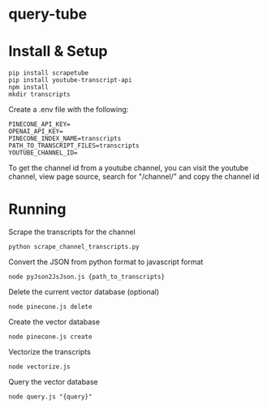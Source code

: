 # query-tube

# Install & Setup

```pwsh
pip install scrapetube
pip install youtube-transcript-api
npm install
mkdir transcripts
```

Create a .env file with the following:
```pwsh
PINECONE_API_KEY=
OPENAI_API_KEY=
PINECONE_INDEX_NAME=transcripts
PATH_TO_TRANSCRIPT_FILES=transcripts
YOUTUBE_CHANNEL_ID=
```

To get the channel id from a youtube channel, you can visit the youtube channel, view page source, search for "/channel/" and copy the channel id

# Running

Scrape the transcripts for the channel
```pwsh
python scrape_channel_transcripts.py
```

Convert the JSON from python format to javascript format
```pwsh
node pyJson2JsJson.js {path_to_transcripts}
```

Delete the current vector database (optional)
```pwsh
node pinecone.js delete
```

Create the vector database
```pwsh
node pinecone.js create
```

Vectorize the transcripts
```pwsh
node vectorize.js
```

Query the vector database
```pwsh
node query.js "{query}"
```

